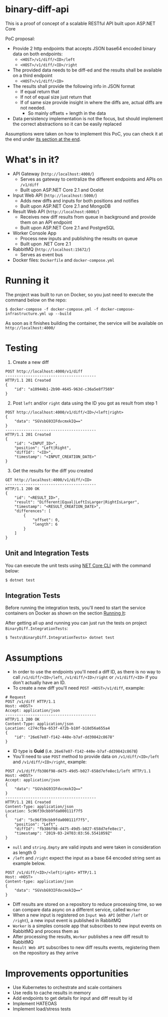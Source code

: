 # binary-diff-api

This is a proof of concept of a scalable RESTful API built upon ASP.NET Core

PoC proposal:

- Provide 2 http endpoints that accepts JSON base64 encoded binary data on both
  endpoints:
  - `<HOST>/v1/diff/<ID>/left`
  - `<HOST>/v1/diff/<ID>/right`
- The provided data needs to be diff-ed and the results shall be available on a third endpoint
  - `<HOST>/v1/diff/<ID>`
- The results shall provide the following info in JSON format
  - If equal return that
  - If not of equal size just return that
  - If of same size provide insight in where the diffs are, actual diffs are not needed.
    - So mainly offsets + length in the data
- Data persistency implementation is not the focus, but should implement the correct abstractions so it can be easily replaced

Assumptions were taken on how to implement this PoC, you can check it at the end under [its section at the end](#Assumptions).

# What's in it?

- API Gateway (`http://localhost:4000/`)
  - Serves as gateway to centralize the different endpoints and APIs on `/v1/diff`
  - Built upon ASP.NET Core 2.1 and Ocelot
- Input Web API (`http://localhost:5000/`)
  - Adds new diffs and inputs for both positions and notifies
  - Built upon ASP.NET Core 2.1 and MongoDB
- Result Web API (`http://localhost:6000/`)
  - Receives new diff results from queue in background and provide them on an API endpoint
  - Built upon ASP.NET Core 2.1 and PostgreSQL
- Worker Console App
  - Process new inputs and publishing the results on queue
  - Built upon .NET Core 2.1
- RabbitMQ (`http://localhost:15672/`)
  - Serves as event bus
- Docker files: `Dockerfile` and `docker-compose.yml`

# Running it

The project was built to run on Docker, so you just need to execute the command below on the repo:

```
$ docker-compose -f docker-compose.yml -f docker-compose-infrastructure.yml up --build
```

As soon as it finishes building the container, the service will be available on `http://localhost:4000/`

# Testing

1. Create a new diff

```
POST http://localhost:4000/v1/diff
----------------------------------------
HTTP/1.1 201 Created
{
    "id": "a10944b1-2b90-4645-963d-c36a5e8f7569"
}
```

2. Post `left` and/or `right` data using the ID you got as result from step 1

```
POST http://localhost:4000/v1/diff/<ID>/<left|right>
{
    "data": "SGVsbG93IFdvcmxkIQ=="
}
----------------------------------------
HTTP/1.1 201 Created
{
    "id": "<INPUT_ID>",
    "position": "Left|Right",
    "diffId": "<ID>",
    "timestamp": "<INPUT_CREATION_DATE>"
}
```

3. Get the results for the diff you created

```
GET http://localhost:4000/v1/diff/<ID>
----------------------------------------
HTTP/1.1 200 OK
{
    "id": "<RESULT_ID>",
    "result": "Different|Equal|LeftIsLarger|RightIsLarger",
    "timestamp": "<RESULT_CREATION_DATE>",
    "differences": [
        {
            "offset": 0,
            "length": 6
        }
    ]
}
```

## Unit and Integration Tests

You can execute the unit tests using [NET Core CLI](https://docs.microsoft.com/en-us/dotnet/core/tools/?tabs=netcore2x) with the command below:

```
$ dotnet test
```

## Integration Tests

Before running the integration tests, you'll need to start the service containers on Docker as shown on the section [Running It](#Running-It):

After getting all up and running you can just run the tests on project `BinaryDiff.IntegrationTests`:

```
$ Tests\BinaryDiff.IntegrationTests> dotnet test
```

# Assumptions

- In order to use the endpoints you'll need a diff ID, as there is no way to call `/v1/diff/<ID>/left`, `/v1/diff/<ID>/right` or `/v1/diff/<ID>` if you don't actually have an ID.
- To create a new diff you'll need `POST <HOST>/v1/diff`, example:

```
# Request
POST /v1/diff HTTP/1.1
Host: <HOST>
Accept: application/json
----------------------------------------
HTTP/1.1 200 OK
Content-Type: application/json
Location: c274cfba-653f-472b-b10f-b18d56a655a4
{
    "id": "26e67e07-f142-440e-b7af-dd39842c8678"
}
```

- ID type is **Guid** (i.e. `26e67e07-f142-440e-b7af-dd39842c8678`)
- You'll need to use `POST` method to provide data on `/v1/diff/<ID>/left` and `/v1/diff/<ID>/right`, example:

```
POST /v1/diff/fb386f98-d475-49d5-b027-658d7efe8ec1/left HTTP/1.1
Host: <HOST>
Accept: application/json
{
    "data": "SGVsbG93IFdvcmxkIQ=="
}
----------------------------------------
HTTP/1.1 201 Created
Content-Type: application/json
Location: 5c96f39cbb9fda000111f7f5
{
    "id": "5c96f39cbb9fda000111f7f5",
    "position": "Left",
    "diffId": "fb386f98-d475-49d5-b027-658d7efe8ec1",
    "timestamp": "2019-03-24T03:03:56.5541059Z"
}
```

- `null` and `string.Empty` are valid inputs and were taken in consideration as length 0
- `/left` and `/right` expect the input as a base 64 encoded string sent as example below.

```
POST /v1/diff/<ID>/<left|right> HTTP/1.1
Host: <HOST>
Content-type: application/json
{
    "data": "SGVsbG93IFdvcmxkIQ=="
}
```

- Diff results are stored on a repository to reduce processing time, so we can compare data async on a different service, called `Worker`
- When a new input is registered on `Input Web API` (either `/left` or `/right`), a new input event is published in RabbitMQ
- `Worker` is a simples console app that subscribes to new input events on RabbitMQ and process them as
- After processing the results, `Worker` publishes a new diff result to RabbitMQ
- `Result Web API` subscribes to new diff results events, registering them on the repository as they arrive

# Improvements opportunities

- Use Kubernetes to orchestrate and scale containers
- Use redis to cache results in memory
- Add endpoints to get details for input and diff result by id
- Implement HATEOAS
- Implement load/stress tests
